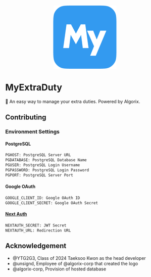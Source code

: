 <p align="center">
    <a href=""><img src="https://github.com/YTG2G3/myextraduty/blob/main/public/images/logo_bg.png?raw=true" /></a>
</p>

# MyExtraDuty
📅 An easy way to manage your extra duties. Powered by Algorix.

## Contributing

### Environment Settings

#### PostgreSQL
```
PGHOST: PostgreSQL Server URL
PGDATABASE: PostgreSQL Database Name
PGUSER: PostgreSQL Login Username
PGPASSWORD: PostgreSQL Login Password
PGPORT: PostgreSQL Server Port
```

#### Google OAuth
```
GOOGLE_CLIENT_ID: Google OAuth ID
GOOGLE_CLIENT_SECRET: Google OAuth Secret
```

#### [Next Auth](https://next-auth.js.org/configuration/options)
```
NEXTAUTH_SECRET: JWT Secret
NEXTAUTH_URL: Redirection URL
```

## Acknowledgement
- @YTG2G3, Class of 2024 Taeksoo Kwon as the head developer
- @unsignd, Employee of @algorix-corp that created the logo
- @algorix-corp, Provision of hosted database